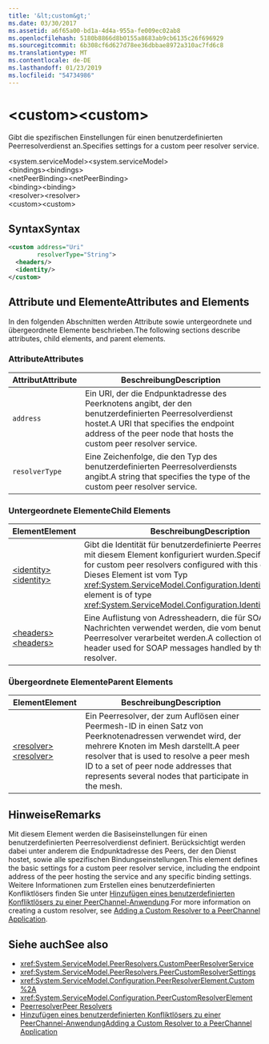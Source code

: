 ```yaml
---
title: '&lt;custom&gt;'
ms.date: 03/30/2017
ms.assetid: a6f65a00-bd1a-4d4a-955a-fe009ec02ab8
ms.openlocfilehash: 5180b8866d8b0155a8683ab9cb6135c26f696929
ms.sourcegitcommit: 6b308cf6d627d78ee36dbbae8972a310ac7fd6c8
ms.translationtype: MT
ms.contentlocale: de-DE
ms.lasthandoff: 01/23/2019
ms.locfileid: "54734986"
---
```

# <a name="ltcustomgt"></a><span data-ttu-id="54c6b-102">&lt;custom&gt;</span><span class="sxs-lookup"><span data-stu-id="54c6b-102">&lt;custom&gt;</span></span>
<span data-ttu-id="54c6b-103">Gibt die spezifischen Einstellungen für einen benutzerdefinierten Peerresolverdienst an.</span><span class="sxs-lookup"><span data-stu-id="54c6b-103">Specifies settings for a custom peer resolver service.</span></span>  
  
<span data-ttu-id="54c6b-104">\<system.serviceModel></span><span class="sxs-lookup"><span data-stu-id="54c6b-104">\<system.serviceModel></span></span>  
<span data-ttu-id="54c6b-105">\<bindings></span><span class="sxs-lookup"><span data-stu-id="54c6b-105">\<bindings></span></span>  
<span data-ttu-id="54c6b-106">\<netPeerBinding></span><span class="sxs-lookup"><span data-stu-id="54c6b-106">\<netPeerBinding></span></span>  
<span data-ttu-id="54c6b-107">\<binding></span><span class="sxs-lookup"><span data-stu-id="54c6b-107">\<binding></span></span>  
<span data-ttu-id="54c6b-108">\<resolver></span><span class="sxs-lookup"><span data-stu-id="54c6b-108">\<resolver></span></span>  
<span data-ttu-id="54c6b-109">\<custom></span><span class="sxs-lookup"><span data-stu-id="54c6b-109">\<custom></span></span>  
  
## <a name="syntax"></a><span data-ttu-id="54c6b-110">Syntax</span><span class="sxs-lookup"><span data-stu-id="54c6b-110">Syntax</span></span>  
  
```xml  
<custom address="Uri"
        resolverType="String">
  <headers/>
  <identity/>
</custom>
```  
  
## <a name="attributes-and-elements"></a><span data-ttu-id="54c6b-111">Attribute und Elemente</span><span class="sxs-lookup"><span data-stu-id="54c6b-111">Attributes and Elements</span></span>  
 <span data-ttu-id="54c6b-112">In den folgenden Abschnitten werden Attribute sowie untergeordnete und übergeordnete Elemente beschrieben.</span><span class="sxs-lookup"><span data-stu-id="54c6b-112">The following sections describe attributes, child elements, and parent elements.</span></span>  
  
### <a name="attributes"></a><span data-ttu-id="54c6b-113">Attribute</span><span class="sxs-lookup"><span data-stu-id="54c6b-113">Attributes</span></span>  
  
|<span data-ttu-id="54c6b-114">Attribut</span><span class="sxs-lookup"><span data-stu-id="54c6b-114">Attribute</span></span>|<span data-ttu-id="54c6b-115">Beschreibung</span><span class="sxs-lookup"><span data-stu-id="54c6b-115">Description</span></span>|  
|---------------|-----------------|  
|`address`|<span data-ttu-id="54c6b-116">Ein URI, der die Endpunktadresse des Peerknotens angibt, der den benutzerdefinierten Peerresolverdienst hostet.</span><span class="sxs-lookup"><span data-stu-id="54c6b-116">A URI that specifies the endpoint address of the peer node that hosts the custom peer resolver service.</span></span>|  
|`resolverType`|<span data-ttu-id="54c6b-117">Eine Zeichenfolge, die den Typ des benutzerdefinierten Peerresolverdiensts angibt.</span><span class="sxs-lookup"><span data-stu-id="54c6b-117">A string that specifies the type of the custom peer resolver service.</span></span>|  
  
### <a name="child-elements"></a><span data-ttu-id="54c6b-118">Untergeordnete Elemente</span><span class="sxs-lookup"><span data-stu-id="54c6b-118">Child Elements</span></span>  
  
|<span data-ttu-id="54c6b-119">Element</span><span class="sxs-lookup"><span data-stu-id="54c6b-119">Element</span></span>|<span data-ttu-id="54c6b-120">Beschreibung</span><span class="sxs-lookup"><span data-stu-id="54c6b-120">Description</span></span>|  
|-------------|-----------------|  
|[<span data-ttu-id="54c6b-121">\<identity></span><span class="sxs-lookup"><span data-stu-id="54c6b-121">\<identity></span></span>](../../../../../docs/framework/configure-apps/file-schema/wcf/identity.md)|<span data-ttu-id="54c6b-122">Gibt die Identität für benutzerdefinierte Peerresolver an, die mit diesem Element konfiguriert wurden.</span><span class="sxs-lookup"><span data-stu-id="54c6b-122">Specifies the identity for custom peer resolvers configured with this element.</span></span> <span data-ttu-id="54c6b-123">Dieses Element ist vom Typ <xref:System.ServiceModel.Configuration.IdentityElement>.</span><span class="sxs-lookup"><span data-stu-id="54c6b-123">This element is of type <xref:System.ServiceModel.Configuration.IdentityElement>.</span></span>|  
|[<span data-ttu-id="54c6b-124">\<headers></span><span class="sxs-lookup"><span data-stu-id="54c6b-124">\<headers></span></span>](../../../../../docs/framework/configure-apps/file-schema/wcf/headers-element.md)|<span data-ttu-id="54c6b-125">Eine Auflistung von Adressheadern, die für SOAP-Nachrichten verwendet werden, die vom benutzerdefinierten Peerresolver verarbeitet werden.</span><span class="sxs-lookup"><span data-stu-id="54c6b-125">A collection of address header used for SOAP messages handled by the custom peer resolver.</span></span>|  
  
### <a name="parent-elements"></a><span data-ttu-id="54c6b-126">Übergeordnete Elemente</span><span class="sxs-lookup"><span data-stu-id="54c6b-126">Parent Elements</span></span>  
  
|<span data-ttu-id="54c6b-127">Element</span><span class="sxs-lookup"><span data-stu-id="54c6b-127">Element</span></span>|<span data-ttu-id="54c6b-128">Beschreibung</span><span class="sxs-lookup"><span data-stu-id="54c6b-128">Description</span></span>|  
|-------------|-----------------|  
|[<span data-ttu-id="54c6b-129">\<resolver></span><span class="sxs-lookup"><span data-stu-id="54c6b-129">\<resolver></span></span>](../../../../../docs/framework/configure-apps/file-schema/wcf/resolver.md)|<span data-ttu-id="54c6b-130">Ein Peerresolver, der zum Auflösen einer Peermesh-ID in einen Satz von Peerknotenadressen verwendet wird, der mehrere Knoten im Mesh darstellt.</span><span class="sxs-lookup"><span data-stu-id="54c6b-130">A peer resolver that is used to resolve a peer mesh ID to a set of peer node addresses that represents several nodes that participate in the mesh.</span></span>|  
  
## <a name="remarks"></a><span data-ttu-id="54c6b-131">Hinweise</span><span class="sxs-lookup"><span data-stu-id="54c6b-131">Remarks</span></span>  
 <span data-ttu-id="54c6b-132">Mit diesem Element werden die Basiseinstellungen für einen benutzerdefinierten Peerresolverdienst definiert. Berücksichtigt werden dabei unter anderem die Endpunktadresse des Peers, der den Dienst hostet, sowie alle spezifischen Bindungseinstellungen.</span><span class="sxs-lookup"><span data-stu-id="54c6b-132">This element defines the basic settings for a custom peer resolver service, including the endpoint address of the peer hosting the service and any specific binding settings.</span></span> <span data-ttu-id="54c6b-133">Weitere Informationen zum Erstellen eines benutzerdefinierten Konfliktlösers finden Sie unter [Hinzufügen eines benutzerdefinierten Konfliktlösers zu einer PeerChannel-Anwendung](https://msdn.microsoft.com/library/12aa3787-2962-439c-ad27-46523c8b0419).</span><span class="sxs-lookup"><span data-stu-id="54c6b-133">For more information on creating a custom resolver, see [Adding a Custom Resolver to a PeerChannel Application](https://msdn.microsoft.com/library/12aa3787-2962-439c-ad27-46523c8b0419).</span></span>  
  
## <a name="see-also"></a><span data-ttu-id="54c6b-134">Siehe auch</span><span class="sxs-lookup"><span data-stu-id="54c6b-134">See also</span></span>
- <xref:System.ServiceModel.PeerResolvers.CustomPeerResolverService>
- <xref:System.ServiceModel.PeerResolvers.PeerCustomResolverSettings>
- <xref:System.ServiceModel.Configuration.PeerResolverElement.Custom%2A>
- <xref:System.ServiceModel.Configuration.PeerCustomResolverElement>
- [<span data-ttu-id="54c6b-135">Peerresolver</span><span class="sxs-lookup"><span data-stu-id="54c6b-135">Peer Resolvers</span></span>](../../../../../docs/framework/wcf/feature-details/peer-resolvers.md)
- [<span data-ttu-id="54c6b-136">Hinzufügen eines benutzerdefinierten Konfliktlösers zu einer PeerChannel-Anwendung</span><span class="sxs-lookup"><span data-stu-id="54c6b-136">Adding a Custom Resolver to a PeerChannel Application</span></span>](https://msdn.microsoft.com/library/12aa3787-2962-439c-ad27-46523c8b0419)
